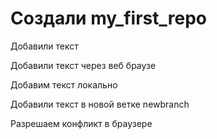 # Создали my_first_repo

Добавили текст

Добавили текст через веб браузе

Добавим текст локально

Добавили текст в новой ветке newbranch

Разрешаем конфликт в браузере
